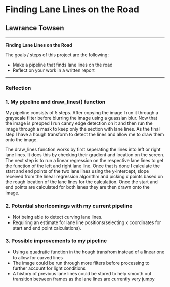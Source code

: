 # **Finding Lane Lines on the Road** 

## Lawrance Towsen

---

**Finding Lane Lines on the Road**

The goals / steps of this project are the following:
* Make a pipeline that finds lane lines on the road
* Reflect on your work in a written report

---

### Reflection

### 1. My pipeline and draw_lines() function

My pipeline consists of 5 steps.  After copying the image I run it through a grayscale filter before blurring the image using a 
guassian blur.  Now that the image is prepped I run canny edge detection on it and then run the image through a mask to keep only the 
section with lane lines.  As the final step I have a hough transform to detect the lines and allow me to draw them onto the image.  

The draw_lines function works by first seperating the lines into left or right lane lines.  It does this by checking their gradient and location 
on the screen.  The next step is to run a linear regression on the respective lane lines to get the function of the left and right lane line.  Once that is done I calculate the start and end points of the two lane lines using the y-intercept, slope received from the linear regression algorithm and picking x points based on the rough location of the lane lines for the calculation.  Once the start and end points are calculated for both lanes they are then drawn onto the image. 

### 2. Potential shortcomings with my current pipeline
* Not being able to detect curving lane lines.  
* Requiring an estimate for lane line positions(selecting x coordinates for start and end point calculations).

### 3. Possible improvements to my pipeline
*  Using a quadratic function in the hough transfrom instead of a linear one to allow for curved lines
*  The image could be run through more filters before processing to further account for light conditions
*  A history of previous lane lines could be stored to help smooth out transition between frames as the lane lines are currently very jumpy
